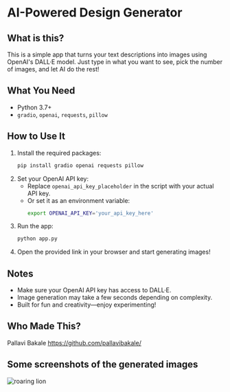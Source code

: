 # AI-Powered Design Generator

## What is this?
This is a simple app that turns your text descriptions into images using OpenAI's DALL·E model. Just type in what you want to see, pick the number of images, and let AI do the rest!

## What You Need
- Python 3.7+
- `gradio`, `openai`, `requests`, `pillow`

## How to Use It
1. Install the required packages:
   ```sh
   pip install gradio openai requests pillow
   ```
2. Set your OpenAI API key:
   - Replace `openai_api_key_placeholder` in the script with your actual API key.
   - Or set it as an environment variable:
     ```sh
     export OPENAI_API_KEY='your_api_key_here'
     ```
3. Run the app:
   ```sh
   python app.py
   ```
4. Open the provided link in your browser and start generating images!

## Notes
- Make sure your OpenAI API key has access to DALL·E.
- Image generation may take a few seconds depending on complexity.
- Built for fun and creativity—enjoy experimenting!

## Who Made This?
Pallavi Bakale
https://github.com/pallavibakale/

## Some screenshots of the generated images
![roaring lion](https://github.com/user-attachments/assets/7106044a-e129-4072-a069-94065ab2f4e9)
